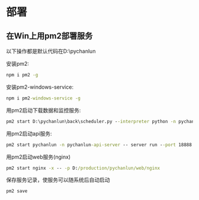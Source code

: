 # 部署

## 在Win上用pm2部署服务

以下操作都是默认代码在D:\pychanlun

安装pm2:

```cmd
npm i pm2 -g
```

安装pm2-windows-service:

```cmd
npm i pm2-windows-service -g
```

用pm2启动下载数据和监控服务:

```cmd
pm2 start D:\pychanlun\back\scheduler.py --interpreter python -n pychanlun-scheduler
```

用pm2启动api服务:

```cmd
pm2 start pychanlun -n pychanlun-api-server -- server run --port 18888
```

用pm2启动web服务(nginx)

```cmd
pm2 start nginx -x -- -p D:/production/pychanlun/web/nginx
```

保存服务记录，使服务可以随系统后自动启动

```cmd
pm2 save
```
